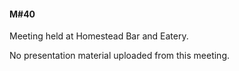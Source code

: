 #### M#40

Meeting held at Homestead Bar and Eatery.

No presentation material uploaded from this meeting.
